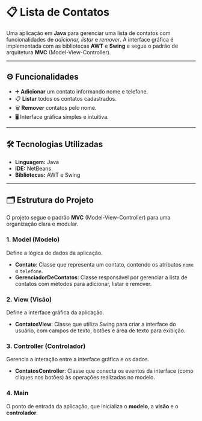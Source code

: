 # 📋 Lista de Contatos

Uma aplicação em **Java** para gerenciar uma lista de contatos com funcionalidades de *adicionar, listar* e *remover*. A interface gráfica é implementada com as bibliotecas **AWT** e **Swing** e segue o padrão de arquitetura **MVC** (Model-View-Controller).

---

## ⚙️ Funcionalidades

- ➕ **Adicionar** um contato informando nome e telefone.
- 📋 **Listar** todos os contatos cadastrados.
- 🗑️ **Remover** contatos pelo nome.
- 🖥️ Interface gráfica simples e intuitiva.

---

## 🛠️ Tecnologias Utilizadas

- **Linguagem:** Java  
- **IDE:** NetBeans  
- **Bibliotecas:** AWT e Swing  

---

## 🗂️ Estrutura do Projeto

O projeto segue o padrão **MVC** (Model-View-Controller) para uma organização clara e modular.

### 1. **Model (Modelo)**  
Define a lógica de dados da aplicação.  

- **Contato**: Classe que representa um contato, contendo os atributos `nome` e `telefone`.
- **GerenciadorDeContatos**: Classe responsável por gerenciar a lista de contatos com métodos para adicionar, listar e remover.

### 2. **View (Visão)**  
Define a interface gráfica da aplicação.  

- **ContatosView**: Classe que utiliza Swing para criar a interface do usuário, com campos de texto, botões e área de texto para exibição.

### 3. **Controller (Controlador)**  
Gerencia a interação entre a interface gráfica e os dados.  

- **ContatosController**: Classe que conecta os eventos da interface (como cliques nos botões) às operações realizadas no modelo.

### 4. **Main**  
O ponto de entrada da aplicação, que inicializa o **modelo**, a **visão** e o **controlador**.


